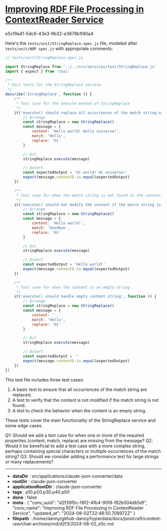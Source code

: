 # [Improving RDF File Processing in ContextReader Service](https://claude.ai/chat/d2f39f5c-f8f2-4fb4-90f8-f82b504db5df)

e5cf9a41-5dc6-43e3-9b32-e3678b1f40a4

 Here's the `tests/unit/StringReplace.spec.js` file, modeled after `tests/unit/NOP.spec.js` with appropriate comments:

```javascript
// tests/unit/StringReplace.spec.js

import StringReplace from '../../src/services/text/StringReplace.js'
import { expect } from 'chai'

/**
 * Unit tests for the StringReplace service
 */
describe('StringReplace', function () {
    /**
     * Test case for the execute method of StringReplace
     */
    it('execute() should replace all occurrences of the match string with the replace string', function () {
        // Arrange
        const stringReplace = new StringReplace()
        const message = {
            content: 'Hello world! Hello universe!',
            match: 'Hello',
            replace: 'Hi'
        }

        // Act
        stringReplace.execute(message)

        // Assert
        const expectedOutput = 'Hi world! Hi universe!'
        expect(message.content).to.equal(expectedOutput)
    })

    /**
     * Test case for when the match string is not found in the content
     */
    it('execute() should not modify the content if the match string is not found', function () {
        // Arrange
        const stringReplace = new StringReplace()
        const message = {
            content: 'Hello world!',
            match: 'Goodbye',
            replace: 'Hi'
        }

        // Act
        stringReplace.execute(message)

        // Assert
        const expectedOutput = 'Hello world!'
        expect(message.content).to.equal(expectedOutput)
    })

    /**
     * Test case for when the content is an empty string
     */
    it('execute() should handle empty content string', function () {
        // Arrange
        const stringReplace = new StringReplace()
        const message = {
            content: '',
            match: 'Hello',
            replace: 'Hi'
        }

        // Act
        stringReplace.execute(message)

        // Assert
        const expectedOutput = ''
        expect(message.content).to.equal(expectedOutput)
    })
})
```

This test file includes three test cases:

1. A basic test to ensure that all occurrences of the match string are replaced.
2. A test to verify that the content is not modified if the match string is not found.
3. A test to check the behavior when the content is an empty string.

These tests cover the main functionality of the StringReplace service and some edge cases.

Q1: Should we add a test case for when one or more of the required properties (content, match, replace) are missing from the message?
Q2: Would it be beneficial to add a test case with a more complex string, perhaps containing special characters or multiple occurrences of the match string?
Q3: Should we consider adding a performance test for large strings or many replacements?

---

* **dataDir** : src/applications/claude-json-converter/data
* **rootDir** : claude-json-converter
* **applicationRootDir** : claude-json-converter
* **tags** : p10.p20.p30.p40.p50
* **done** : false
* **meta** : {
  "conv_uuid": "d2f39f5c-f8f2-4fb4-90f8-f82b504db5df",
  "conv_name": "Improving RDF File Processing in ContextReader Service",
  "updated_at": "2024-08-02T22:48:50.709972Z"
}
* **filepath** : /home/danny/github-danny/hyperdata/docs/postcraft/content-raw/chat-archives/md/d2f3/2024-08-02_e5c.md